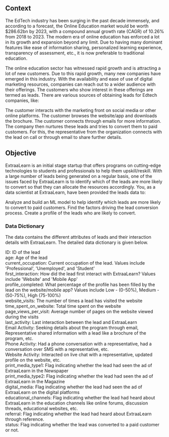 ## Context

The EdTech industry has been surging in the past decade immensely, and according to a forecast, the Online Education market would be worth $286.62bn by 2023, with a compound annual growth rate (CAGR) of 10.26% from 2018 to 2023. The modern era of online education has enforced a lot in its growth and expansion beyond any limit. Due to having many dominant features like ease of information sharing, personalized learning experience, transparency of assessment, etc., it is now preferable to traditional education.

The online education sector has witnessed rapid growth and is attracting a lot of new customers. Due to this rapid growth, many new companies have emerged in this industry. With the availability and ease of use of digital marketing resources, companies can reach out to a wider audience with their offerings. The customers who show interest in these offerings are termed as leads. There are various sources of obtaining leads for Edtech companies, like:

 The customer interacts with the marketing front on social media or other online platforms.
 The customer browses the website/app and downloads the brochure.
 The customer connects through emails for more information.
The company then nurtures these leads and tries to convert them to paid customers. For this, the representative from the organization connects with the lead on call or through email to share further details.

## Objective

ExtraaLearn is an initial stage startup that offers programs on cutting-edge technologies to students and professionals to help them upskill/reskill. With a large number of leads being generated on a regular basis, one of the issues faced by ExtraaLearn is to identify which of the leads are more likely to convert so that they can allocate the resources accordingly. You, as a data scientist at ExtraaLearn, have been provided the leads data to:

Analyze and build an ML model to help identify which leads are more likely to convert to paid customers.
Find the factors driving the lead conversion process.
Create a profile of the leads who are likely to convert.

### Data Dictionary

The data contains the different attributes of leads and their interaction details with ExtraaLearn. The detailed data dictionary is given below.

 ID: ID of the lead<br>
 age: Age of the lead<br>
 current_occupation: Current occupation of the lead. Values include 'Professional', 'Unemployed', and 'Student'<br>
 first_interaction: How did the lead first interact with ExtraaLearn? Values include 'Website' and 'Mobile App'<br>
 profile_completed: What percentage of the profile has been filled by the lead on the website/mobile app? Values include Low - (0-50%), Medium - (50-75%), High (75-100%)<br>
 website_visits: The number of times a lead has visited the website<br>
 time_spent_on_website: Total time spent on the website<br>
 page_views_per_visit: Average number of pages on the website viewed during the visits<br>
 last_activity: Last interaction between the lead and ExtraaLearn<br>
 Email Activity: Seeking details about the program through email, Representative shared information with a lead like a brochure of the program, etc.<br>
 Phone Activity: Had a phone conversation with a representative, had a conversation over SMS with a representative, etc.<br>
 Website Activity: Interacted on live chat with a representative, updated profile on the website, etc.<br>
print_media_type1: Flag indicating whether the lead had seen the ad of ExtraaLearn in the Newspaper<br>
print_media_type2: Flag indicating whether the lead had seen the ad of ExtraaLearn in the Magazine<br>
digital_media: Flag indicating whether the lead had seen the ad of ExtraaLearn on the digital platforms<br>
educational_channels: Flag indicating whether the lead had heard about ExtraaLearn in the education channels like online forums, discussion threads, educational websites, etc.<br>
referral: Flag indicating whether the lead had heard about ExtraaLearn through reference.<br>
status: Flag indicating whether the lead was converted to a paid customer or not.<br>